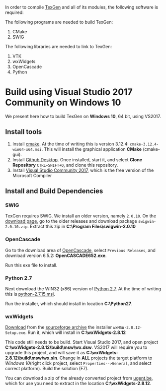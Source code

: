 In order to compile [TexGen](../README.md) and all of its modules, the following software is required:

The following programs are needed to build TexGen:

1. CMake
2. SWIG 

The following libraries are needed to link to TexGen:

1. VTK
2. wxWidgets
3. OpenCascade
4. Python 

# Build using Visual Studio 2017 Community on Windows 10

We present here how to build TexGen on __Windows 10__, 64 bit, using VS2017. 
## Install tools
1. Install [cmake](https://cmake.org/download/). At the time of writing this is 
version 3.12.4: `cmake-3.12.4-win64-x64.msi`. This will install the graphical 
application __CMake__ (cmake-gui).
2. Install [Github Desktop](https://desktop.github.com/). Once installed, start it, 
and select __Clone Repository__ `CTRL+SHIFT+O`, and clone this repository. 
3. Install [Visual Studio Community 2017](https://visualstudio.microsoft.com/downloads/),
 which is the free version of the Microsoft Compiler

## Install and Build Dependencies
### SWIG
TexGen requires SWIG. We install an older version, namely `2.0.10`. On the [download page](http://www.swig.org/download.html), go to the older releases and download package `swigwin-2.0.10.zip`. Extract this zip in __C:\Program Files\swigwin-2.0.10__

### OpenCascade
Go to the download area of [OpenCascade](https://www.opencascade.com/content/download-center), select `Previous Releases`, and 
download version 6.5.2: __OpenCASCADE652.exe__.

Run this exe file to install.

### Python 2.7
Next download the WIN32 (x86) version of [Python 2.7](https://www.python.org/downloads/windows/). At the time of writing this is 
[python-2.7.15.msi](https://www.python.org/ftp/python/2.7.15/python-2.7.15.msi).

Run the installer, which should install in location __C:\Python27__.

### wxWidgets
[Download](http://www.wxwidgets.org/downloads/) from the [sourceforge archive](https://sourceforge.net/projects/wxwindows/files/2.8.12/)
the installer `wxMSW-2.8.12-Setup.exe`. Run it, which will install in __C:\wxWidgets-2.8.12__

This code still needs to be build. Start Visual Studio 2017, and open project __C:\wxWidgets-2.8.12\build\msw\wx.dsw__. VS2017 will require you to upgrade this project, and will save it as __C:\wxWidgets-2.8.12\build\msw\wx.sln__. Change in __ALL__ projects the target platform to _Windows 10_(right click project, select `Properties-->General`, and select correct platform). Build the solution (F7).

You can download a zip of the already converted project from [ugent.be](http://users.ugent.be/~bmalengi/TexGen/), which for use you need to extract in the location __C:\wxWidgets-2.8.12__.

